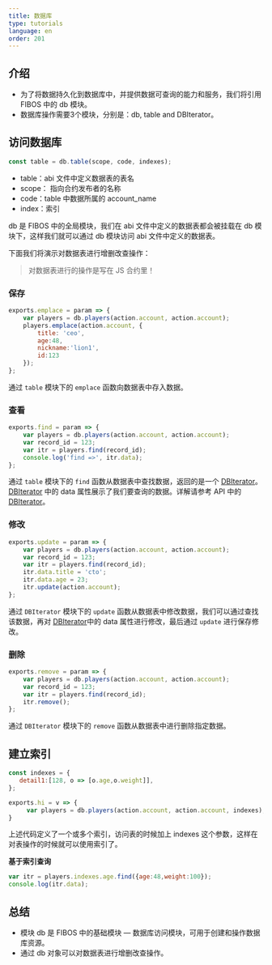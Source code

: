 ```yaml
---
title: 数据库
type: tutorials
language: en
order: 201
---
```


##  介绍

- 为了将数据持久化到数据库中，并提供数据可查询的能力和服务，我们将引用 FIBOS 中的 db 模块。
- 数据库操作需要3个模块，分别是：db, table and DBIterator。

## 访问数据库 

```javascript
const table = db.table(scope, code, indexes);
```

- table：abi 文件中定义数据表的表名
- scope： 指向合约发布者的名称
- code：table 中数据所属的 account_name
- index：索引

db 是 FIBOS 中的全局模块，我们在 abi 文件中定义的数据表都会被挂载在 db 模块下，这样我们就可以通过 db 模块访问 abi 文件中定义的数据表。

下面我们将演示对数据表进行增删改查操作：

> 对数据表进行的操作是写在 JS 合约里！

### 保存

```javascript
exports.emplace = param => {
    var players = db.players(action.account, action.account);
    players.emplace(action.account, { 
        title: 'ceo',
        age:48, 
        nickname:'lion1',
        id:123
    });
};
```

通过 `table` 模块下的 `emplace` 函数向数据表中存入数据。

### 查看

```javascript
exports.find = param => {
    var players = db.players(action.account, action.account);
    var record_id = 123;
    var itr = players.find(record_id);
    console.log('find =>', itr.data);
};
```

通过 `table` 模块下的 `find` 函数从数据表中查找数据，返回的是一个 [DBIterator](../api/smartcontract/dbiterator.html)。 [DBIterator](../api/smartcontract/dbiterator.html) 中的 data 属性展示了我们要查询的数据。详解请参考 API 中的 [DBIterator](../api/smartcontract/dbiterator.html)。

### 修改

```javascript
exports.update = param => {
    var players = db.players(action.account, action.account);
    var record_id = 123; 
    var itr = players.find(record_id);
    itr.data.title = 'cto';
    itr.data.age = 23;
    itr.update(action.account);
};
```

通过 `DBIterator` 模块下的 `update` 函数从数据表中修改数据，我们可以通过查找该数据，再对 [DBIterator](../api/smartcontract/dbiterator.html)中的 data 属性进行修改，最后通过 `update` 进行保存修改。

### 删除

```javascript
exports.remove = param => {
    var players = db.players(action.account, action.account);
    var record_id = 123;
    var itr = players.find(record_id); 
    itr.remove();
};
```

通过 `DBIterator` 模块下的 `remove` 函数从数据表中进行删除指定数据。

## 建立索引

```javascript
const indexes = {
   detail1:[128, o => [o.age,o.weight]],
};

exports.hi = v => {
     var players = db.players(action.account, action.account, indexes);
}
```

上述代码定义了一个或多个索引，访问表的时候加上 indexes 这个参数，这样在对表操作的时候就可以使用索引了。

**基于索引查询**

```javascript
var itr = players.indexes.age.find({age:48,weight:100});
console.log(itr.data);
```

## 总结

* 模块 db 是 FIBOS 中的基础模块 — 数据库访问模块，可用于创建和操作数据库资源。
* 通过 db 对象可以对数据表进行增删改查操作。
